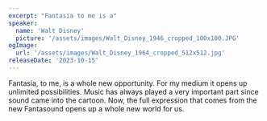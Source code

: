 ```yaml
---
excerpt: "Fantasia to me is a"
speaker:
  name: 'Walt Disney'
  picture: '/assets/images/Walt_Disney_1946_cropped_100x100.JPG'
ogImage:
  url: '/assets/images/Walt_Disney_1964_cropped_512x512.jpg'
releaseDate: '2023-10-15'
---
```


Fantasia, to me, is a whole new opportunity. For my medium it opens up unlimited possibilities. Music has always played a very important part since sound came into the cartoon. Now, the full expression that comes from the new Fantasound opens up a whole new world for us.
